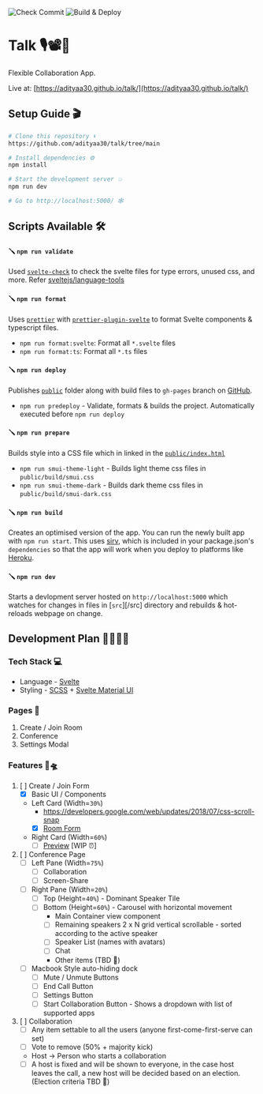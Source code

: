 ![Check Commit](https://github.com/adityaa30/talk/actions/workflows/commit.yml/badge.svg)
![Build & Deploy](https://github.com/adityaa30/talk/actions/workflows/deploy.yml/badge.svg)

# Talk 🎙📽💬

Flexible Collaboration App.

Live at: [https://adityaa30.github.io/talk/](https://adityaa30.github.io/talk/)

## Setup Guide 🎬

```bash
# Clone this repository ⬇️
https://github.com/adityaa30/talk/tree/main

# Install dependencies ⚙️
npm install 

# Start the development server 💥
npm run dev

# Go to http://localhost:5000/ 🕸
```

## Scripts Available 🛠

#### 🪛 `npm run validate`

Used [`svelte-check`](https://www.npmjs.com/package/svelte-check) to check the svelte files for type errors, unused css,
and more. Refer [sveltejs/language-tools](https://github.com/sveltejs/language-tools#svelte-check)

#### 🪛 `npm run format`

Uses [`prettier`](https://prettier.io/)
with [`prettier-plugin-svelte`](https://github.com/sveltejs/prettier-plugin-svelte)
to format Svelte components & typescript files.

- `npm run format:svelte`: Format all `*.svelte` files
- `npm run format:ts`: Format all `*.ts` files

#### 🪛 `npm run deploy`

Publishes [`public`](/public) folder along with build files to `gh-pages` branch
on [GitHub](https://github.com/adityaa30/talk/tree/gh-pages).

- `npm run predeploy` - Validate, formats & builds the project. Automatically executed before `npm run deploy`

#### 🪛 `npm run prepare`

Builds style into a CSS file which in linked in the [`public/index.html`](/public/index.html)

- `npm run smui-theme-light` - Builds light theme css files in `public/build/smui.css`
- `npm run smui-theme-dark` - Builds dark theme css files in `public/build/smui-dark.css`

#### 🪛 `npm run build`

Creates an optimised version of the app. You can run the newly built app with `npm run start`. This
uses [sirv](https://github.com/lukeed/sirv), which is included in your package.json's `dependencies` so that the app
will work when you deploy to platforms like [Heroku](https://heroku.com).

#### 🪛 `npm run dev`

Starts a devlopment server hosted on `http://localhost:5000` which watches for changes in files in [`src`][/src]
directory and rebuilds & hot-reloads webpage on change.

## Development Plan 👩‍💻🧑‍💻

### Tech Stack 💻

- Language - [Svelte](https://svelte.dev/)
- Styling - [SCSS](https://sass-lang.com/) + [Svelte Material UI](https://sveltematerialui.com/)

### Pages 📜

1. Create / Join Room
2. Conference
3. Settings Modal

### Features 👾🛸

1. [ ] Create / Join Form
    - [x] Basic UI / Components
    - Left Card (Width=`30%`)
        - https://developers.google.com/web/updates/2018/07/css-scroll-snap
        - [x] [Room Form](/src/components/RoomForm.svelte)
    - Right Card (Width=`60%`)
        - [ ] [Preview](/src/components/Preview.svelte) [WIP ⏰]

2. [ ] Conference Page
    - [ ] Left Pane (Width=`75%`)
        - [ ] Collaboration
        - [ ] Screen-Share
    - [ ] Right Pane (Width=`20%`)
        - [ ] Top (Height=`40%`) - Dominant Speaker Tile
        - [ ] Bottom (Height=`60%`) - Carousel with horizontal movement
            - Main Container view component
            - [ ] Remaining speakers 2 x N grid vertical scrollable - sorted according to the active speaker
            - [ ] Speaker List (names with avatars)
            - [ ] Chat
            - Other items (TBD 💭)
    - [ ] Macbook Style auto-hiding dock
        - [ ] Mute / Unmute Buttons
        - [ ] End Call Button
        - [ ] Settings Button
        - [ ] Start Collaboration Button - Shows a dropdown with list of supported apps

3. [ ] Collaboration
    - [ ] Any item settable to all the users (anyone first-come-first-serve can set)
    - [ ] Vote to remove (50% + majority kick)
    - Host -> Person who starts a collaboration
    - [ ] A host is fixed and will be shown to everyone, in the case host leaves the call, a new host will be decided
      based on an election. (Election criteria TBD 💬)
